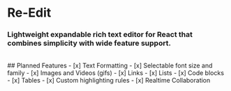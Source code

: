 # Re-Edit
### Lightweight expandable rich text editor for React that combines simplicity with wide feature support.
<br />
## Planned Features
- [x] Text Formatting
- [x] Selectable font size and family
- [x] Images and Videos (gifs)
- [x] Links
- [x] Lists
- [x] Code blocks
- [x] Tables
- [x] Custom highlighting rules
- [x] Realtime Collaboration